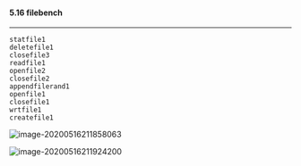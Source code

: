 #### 5.16 filebench

---

```
statfile1
deletefile1
closefile3
readfile1
openfile2
closefile2
appendfilerand1
openfile1
closefile1
wrtfile1
createfile1
```

![image-20200516211858063](C:\Users\1\AppData\Roaming\Typora\typora-user-images\image-20200516211858063.png)

![image-20200516211924200](C:\Users\1\AppData\Roaming\Typora\typora-user-images\image-20200516211924200.png)